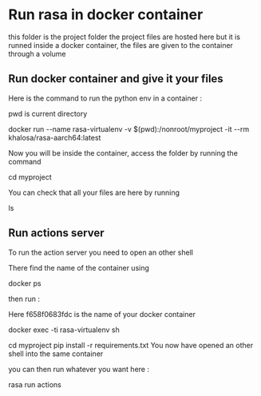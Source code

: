# Run rasa in docker container 

this folder is the project folder
the project files are hosted here but it is runned inside a docker container, the files are given to the container through a volume

## Run docker container and give it your files


Here is the command to run the python env in a container : 

pwd  is current directory 

docker run --name rasa-virtualenv -v $(pwd):/nonroot/myproject -it --rm khalosa/rasa-aarch64:latest

Now you will be inside the container, access the folder by running the command

cd myproject

You can check that all your files are here by running 

ls

## Run actions server

To run the action server you need to open an other shell 

There find the name of the container using 

docker ps

then run : 

Here f658f0683fdc is the name of your docker container

docker exec -ti rasa-virtualenv sh

cd myproject
pip install -r requirements.txt
You now have opened an other shell into the same container

you can then run whatever you want here : 

rasa run actions
